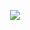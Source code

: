 <p align='center'>
      <img src="https://github-readme-stats.vercel.app/api/top-langs/?username=Kapsulon&theme=dark">
</p>
